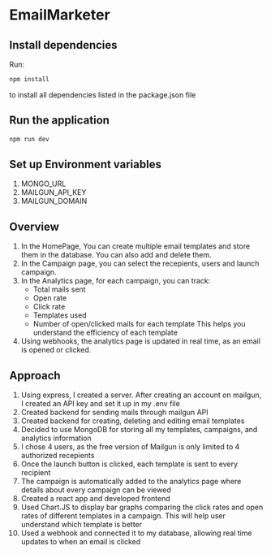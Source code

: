# EmailMarketer 

## Install dependencies

Run:
```bash
npm install
```
to install all dependencies listed in the package.json file


## Run the application
```bash
npm run dev
```

## Set up Environment variables
1. MONGO_URL
2. MAILGUN_API_KEY
3. MAILGUN_DOMAIN

## Overview
1. In the HomePage, You can create multiple email templates and store them in the database. You can also add and delete them.
2. In the Campaign page, you can select the recepients, users and launch campaign.
3. In the Analytics page, for each campaign, you can track:
   - Total mails sent
   - Open rate
   - Click rate
   - Templates used
   - Number of open/clicked mails for each template
     This helps you understand the efficiency of each template
4. Using webhooks, the analytics page is updated in real time, as an email is opened or clicked.


## Approach
1. Using express, I created a server. After creating an account on mailgun, I created an API key and set it up in my .env file
2. Created backend for sending mails through mailgun API
3. Created backend for creating, deleting and editing email templates
4. Decided to use MongoDB for storing all my templates, campaigns, and analytics information  
5. I chose 4 users, as the free version of Mailgun is only limited to 4 authorized recepients
6. Once the launch button is clicked, each template is sent to every recipient
7. The campaign is automatically added to the analytics page where details about every campaign can be viewed
8. Created a react app and developed frontend
9. Used Chart.JS to display bar graphs comparing the click rates and open rates of different templates in a campaign. This will help user understand which template is better
10. Used a webhook and connected it to my database, allowing real time updates to when an email is clicked
   

